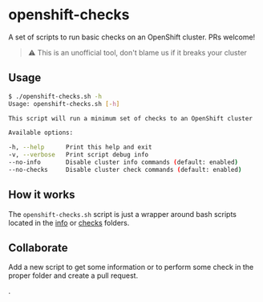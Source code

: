 # openshift-checks

A set of scripts to run basic checks on an OpenShift cluster. PRs welcome!

> :warning: This is an unofficial tool, don't blame us if it breaks your cluster

## Usage

```bash
$ ./openshift-checks.sh -h
Usage: openshift-checks.sh [-h]

This script will run a minimum set of checks to an OpenShift cluster

Available options:

-h, --help      Print this help and exit
-v, --verbose   Print script debug info
--no-info       Disable cluster info commands (default: enabled)
--no-checks     Disable cluster check commands (default: enabled)
```

## How it works

The `openshift-checks.sh` script is just a wrapper around bash scripts located
in the [info](./info) or [checks](./checks) folders.

## Collaborate

Add a new script to get some information or to perform some check in the proper
folder and create a pull request.

.
